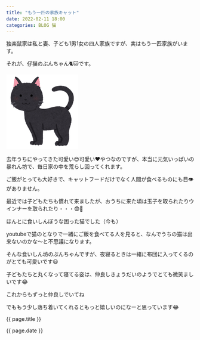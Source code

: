 ```yaml
---
title: "もう一匹の家族キャット"
date: 2022-02-11 18:00
categories: BLOG 猫
---  
```

<p>独楽鼠家は私と妻、子ども1男1女の四人家族ですが、実はもう一匹家族がいます。</p>



<p>それが、仔猫のぶんちゃん🐈🐱です。</p>


![cat](/assets/images/bunchan.png)  


<p>去年うちにやってきた可愛い😍可愛い❤️やつなのですが、本当に元気いっぱいの暴れん坊で、毎日家の中を荒らし回ってくれます。</p>
<p>ご飯がとっても大好きで、キャットフードだけでなく人間が食べるものにも目👁がありません。</p>
<p>最近では子どもたちも慣れて来ましたが、おうちに来た頃は玉子を取られたりウインナーを取られたり・・・😨💢</p>
<p>ほんとに食いしんぼうな困った猫でした（今も）</p>
<p>youtubeで猫のとなりで一緒にご飯を食べてる人を見ると、なんでうちの猫は出来ないのかな〜と不思議になります。</p>
<p>そんな食いしん坊のぶんちゃんですが、夜寝るときは一緒に布団に入ってくるのがとても可愛いです😃</p>
<p>子どもたちと丸くなって寝てる姿は、仲良しきょうだいのようでとても微笑ましいです😂</p>
<p>これからもずっと仲良しでいてね</p>
<p>でももう少し落ち着いてくれるともっと嬉しいのになーと思っています😂</p>

<p>{{ page.title }}</p>
<p>{{ page.date }}</p>